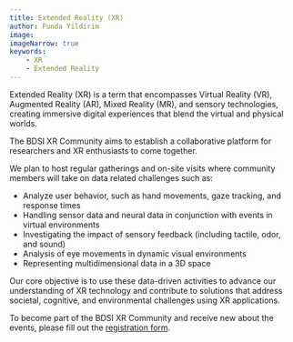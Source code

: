```yaml
---
title: Extended Reality (XR)
author: Funda Yildirim
image: 
imageNarrow: true
keywords:
    - XR 
    - Extended Reality
---
```


Extended Reality (XR) is a term that encompasses Virtual Reality (VR), Augmented Reality (AR), Mixed Reality (MR), and sensory technologies, creating immersive digital experiences that blend the virtual and physical worlds.

The BDSI XR Community aims to establish a collaborative platform for researchers and XR enthusiasts to come together. 

We plan to host regular gatherings and on-site visits where community members will take on data related challenges such as:
- Analyze user behavior, such as hand movements, gaze tracking, and response times
- Handling sensor data and neural data in conjunction with events in virtual environments
- Investigating the impact of sensory feedback (including tactile, odor, and sound)
- Analysis of eye movements in dynamic visual environments
- Representing multidimensional data in a 3D space

Our core objective is to use these data-driven activities to advance our understanding of XR technology and contribute to solutions that address societal, cognitive, and environmental challenges using XR applications.

To become part of the BDSI XR Community and receive new about the events, please fill out the [registration form](https://ut.onl/bbg5jae).
